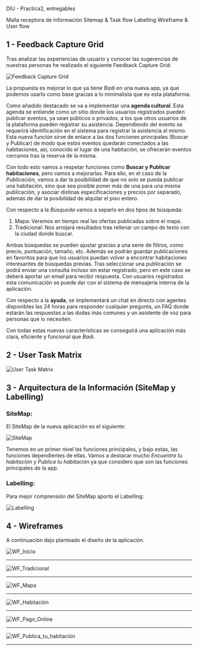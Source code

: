 DIU - Practica2, entregables

Malla receptora de información 
Sitemap & Task flow 
Labelling 
Wireframe & User flow 


1 - Feedback Capture Grid
-----

Tras analizar las experiencias de usuario y conocer las sugerencias de nuestras personas he realizado el siguiente Feedback Capture Grid:

![Feedback Capture Grid](https://github.com/Jovalga/DIU20/blob/master/P2/Feedback%20Capture%20Grid.jpg "Feedback Capture Grid")

La propuesta es mejorar lo que ya tiene *Badi* en una nueva app, ya que podemos usarlo como base gracias a lo minimalista que es esta plataforma.

Como añadido destacado se va a implementar una **agenda cultural**. Esta agenda se entiende como un sitio donde los usuarios registrados pueden publicar eventos, ya sean públicos o privados, a los que otros usuarios de la plataforma pueden registrar su asistencia. Dependiendo del evento se requerirá identificación en el sistema para registrar la asistencia al mismo.
Esta nueva función sirve de enlace a las dos funciones principales (Buscar y Publicar) de modo que estos eventos quedarán conectados a las habitaciones, asi, conocido el lugar de una habitación, se ofrecerán eventos cercanos tras la reserva de la misma.

Con todo esto vamos a respetar funciones como **Buscar y Publicar habitaciones**, pero vamos a mejorarlas. Para ello, en el caso de la *Publicación*, vamos a dar la posibilidad de que no solo se pueda publicar una habitación, sino que sea posible poner más de una para una misma publicación, y asociar distinas especificaciones y precios por separado, además de dar la posibilidad de alquilar el piso entero.

Con respecto a la *Búsqueda* vamos a separlo en dos tipos de búsqueda:
<ol>
  <li>Mapa: Veremos en tiempo real las ofertas publicadas sobre el mapa.</li>
  <li>Tradicional: Nos arrojará resultados tras rellenar un campo de texto con la ciudad donde buscar.</li>
 </ol>

Ambas búsquedas se pueden ajustar gracias a una serie de filtros, como precio, puntuación, tamaño, etc. Además se podrán guardar publicaciones en favoritos para que los usuarios puedan volver a encontrar habitaciones interesantes de búsquedas previas. Tras seleccionar una publicación se podrá enviar una consulta incluso sin estar registrado, pero en este caso se deberá aportar un email para recibir respuesta. Con usuarios registrados esta comunicación se puede dar con el sistema de mensajería interna de la aplicación.

Con respecto a la **ayuda**, se implementará un chat en directo con agentes disponibles las 24 horas para responder cualquier pregunta, un FAQ donde estarán las respuestas a las dudas más comunes y un asistente de voz para personas que lo necesiten.

Con todas estas nuevas características se conseguirá una aplicación más clara, eficiente y funcional que *Badi*.

2 - User Task Matrix
-----

![User Task Matrix](https://github.com/Jovalga/DIU20/blob/master/P2/User%20Task%20Matrix.jpg "User Task Matrix")

3 - Arquitectura de la Información (SiteMap y Labelling)
-----

### SiteMap:
El SiteMap de la nueva aplicación es el siguiente:

![SiteMap](https://github.com/Jovalga/DIU20/blob/master/P2/Sitemap.jpg "SiteMap")

Tenemos en un primer nivel las funciones principales, y bajo estas, las funciones dependientes de ellas. Vamos a destacar mucho *Encuentra tu habitación* y *Publica tu habitación* ya que considero que son las funciones principales de la app.

### Labelling:

Para mejor comprensión del SiteMap aporto el Labelling:

![Labelling](https://github.com/Jovalga/DIU20/blob/master/P2/Labelling.jpg "Labelling")


4 - Wireframes
-----

A continuación dejo planteado el diseño de la aplicación.

![WF_Inicio](https://github.com/Jovalga/DIU20/blob/master/P2/Wireframe/Inicio.jpg "WF_Inicio")
***
![WF_Tradicional](https://github.com/Jovalga/DIU20/blob/master/P2/Wireframe/Tradicional.jpg "WF_Tradicional")
***
![WF_Mapa](https://github.com/Jovalga/DIU20/blob/master/P2/Wireframe/Mapa.jpg "WF_Mapa")
***
![WF_Habitación](https://github.com/Jovalga/DIU20/blob/master/P2/Wireframe/Habitaci%C3%B3n.jpg "WF_Habitación")
***
![WF_Pago_Online](https://github.com/Jovalga/DIU20/blob/master/P2/Wireframe/Pago%20Online.jpg "WF_Pago_Online")
***
![WF_Publica_tu_habitación](https://github.com/Jovalga/DIU20/blob/master/P2/Wireframe/Publica%20tu%20habitaci%C3%B3n.jpg "WF_Publica_tu_habitación")
***

